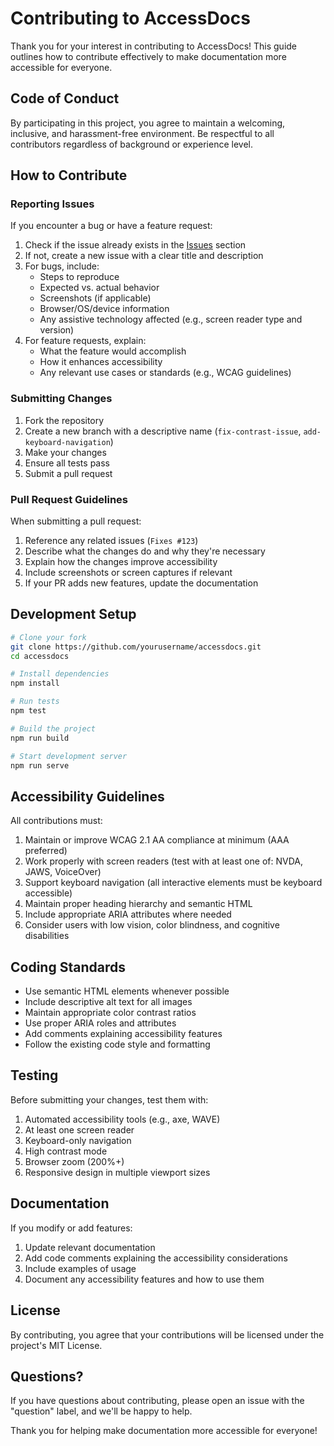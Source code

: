 # Contributing to AccessDocs

Thank you for your interest in contributing to AccessDocs! This guide outlines how to contribute effectively to make documentation more accessible for everyone.

## Code of Conduct

By participating in this project, you agree to maintain a welcoming, inclusive, and harassment-free environment. Be respectful to all contributors regardless of background or experience level.

## How to Contribute

### Reporting Issues

If you encounter a bug or have a feature request:

1. Check if the issue already exists in the [Issues](https://github.com/yourusername/accessdocs/issues) section
2. If not, create a new issue with a clear title and description
3. For bugs, include:
   - Steps to reproduce
   - Expected vs. actual behavior
   - Screenshots (if applicable)
   - Browser/OS/device information
   - Any assistive technology affected (e.g., screen reader type and version)
4. For feature requests, explain:
   - What the feature would accomplish
   - How it enhances accessibility
   - Any relevant use cases or standards (e.g., WCAG guidelines)

### Submitting Changes

1. Fork the repository
2. Create a new branch with a descriptive name (`fix-contrast-issue`, `add-keyboard-navigation`)
3. Make your changes
4. Ensure all tests pass
5. Submit a pull request

### Pull Request Guidelines

When submitting a pull request:

1. Reference any related issues (`Fixes #123`)
2. Describe what the changes do and why they're necessary
3. Explain how the changes improve accessibility
4. Include screenshots or screen captures if relevant
5. If your PR adds new features, update the documentation

## Development Setup

```bash
# Clone your fork
git clone https://github.com/yourusername/accessdocs.git
cd accessdocs

# Install dependencies
npm install

# Run tests
npm test

# Build the project
npm run build

# Start development server
npm run serve
```

## Accessibility Guidelines

All contributions must:

1. Maintain or improve WCAG 2.1 AA compliance at minimum (AAA preferred)
2. Work properly with screen readers (test with at least one of: NVDA, JAWS, VoiceOver)
3. Support keyboard navigation (all interactive elements must be keyboard accessible)
4. Maintain proper heading hierarchy and semantic HTML
5. Include appropriate ARIA attributes where needed
6. Consider users with low vision, color blindness, and cognitive disabilities

## Coding Standards

- Use semantic HTML elements whenever possible
- Include descriptive alt text for all images
- Maintain appropriate color contrast ratios
- Use proper ARIA roles and attributes
- Add comments explaining accessibility features
- Follow the existing code style and formatting

## Testing

Before submitting your changes, test them with:

1. Automated accessibility tools (e.g., axe, WAVE)
2. At least one screen reader
3. Keyboard-only navigation
4. High contrast mode
5. Browser zoom (200%+)
6. Responsive design in multiple viewport sizes

## Documentation

If you modify or add features:

1. Update relevant documentation
2. Add code comments explaining the accessibility considerations
3. Include examples of usage
4. Document any accessibility features and how to use them

## License

By contributing, you agree that your contributions will be licensed under the project's MIT License.

## Questions?

If you have questions about contributing, please open an issue with the "question" label, and we'll be happy to help.

Thank you for helping make documentation more accessible for everyone!
